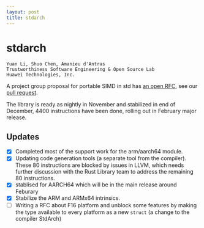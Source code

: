 ```yaml
---
layout: post
title: stdarch
---
```


# stdarch

```
Yuan Li, Shuo Chen, Amanieu d'Antras
Trustworthiness Software Engineering & Open Source Lab
Huawei Technologies, Inc.
```
A project group proposal for portable SIMD in std has [an open RFC](https://github.com/rust-lang/rust/issues/48556), 
see our [pull request](https://github.com/rust-lang/rust/pull/86546).

The library is ready as nightly in November and stabilized in end of December, 4400 instructions
have been done, rolling out in February major release.

## Updates
- [x] Completed most of the support work for the arm/aarch64 module. 
- [x] Updating code generation tools (a separate tool from the compiler).  These 80 instructions are blocked by issues in LLVM, which needs further discussion with the Rust Library team to address the remaining 80 instructions.
- [x] stablised for AARCH64 which will be in the main release around Feburary
- [x] Stabilize the ARM and ARMx64 intrinsics.
- [ ] Writing a RFC about F16 platform and unblock some features by making the type available to every platform as a new `struct` (a change to the compiler StdArch)
